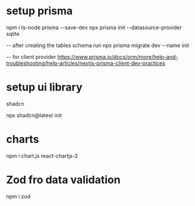 # setup prisma
npm i ts-node prisma --save-dev
npx prisma init --datasource-provider sqlite

-- after creating the tables schema run 
npx prisma migrate dev --name init

-- for client provider
https://www.prisma.io/docs/orm/more/help-and-troubleshooting/help-articles/nextjs-prisma-client-dev-practices

# setup ui library
shadcn

npx shadcn@latest init

# charts
npm i chart.js react-chartjs-2 

# Zod fro data validation
npm i zod 
